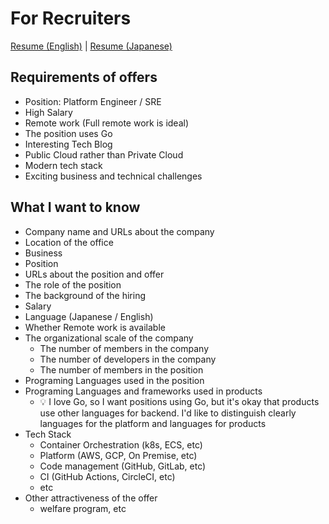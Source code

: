 # For Recruiters

[Resume (English)](https://github.com/suzuki-shunsuke/resume/blob/main/resume.md) | [Resume (Japanese)](https://github.com/suzuki-shunsuke/resume/blob/main/resume-ja.md)

## Requirements of offers

- Position: Platform Engineer / SRE
- High Salary
- Remote work (Full remote work is ideal)
- The position uses Go
- Interesting Tech Blog
- Public Cloud rather than Private Cloud
- Modern tech stack
- Exciting business and technical challenges

## What I want to know

- Company name and URLs about the company
- Location of the office
- Business
- Position
- URLs about the position and offer
- The role of the position
- The background of the hiring
- Salary
- Language (Japanese / English)
- Whether Remote work is available
- The organizational scale of the company
  - The number of members in the company
  - The number of developers in the company
  - The number of members in the position
- Programing Languages used in the position
- Programing Languages and frameworks used in products
  - :bulb: I love Go, so I want positions using Go, but it's okay that products use other languages for backend. I'd like to distinguish clearly languages for the platform and languages for products
- Tech Stack
  - Container Orchestration (k8s, ECS, etc)
  - Platform (AWS, GCP, On Premise, etc)
  - Code management (GitHub, GitLab, etc)
  - CI (GitHub Actions, CircleCI, etc)
  - etc
- Other attractiveness of the offer
  - welfare program, etc
